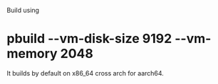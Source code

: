 Build using

# pbuild --vm-disk-size 9192 --vm-memory 2048

It builds by default on x86_64 cross arch for aarch64.

